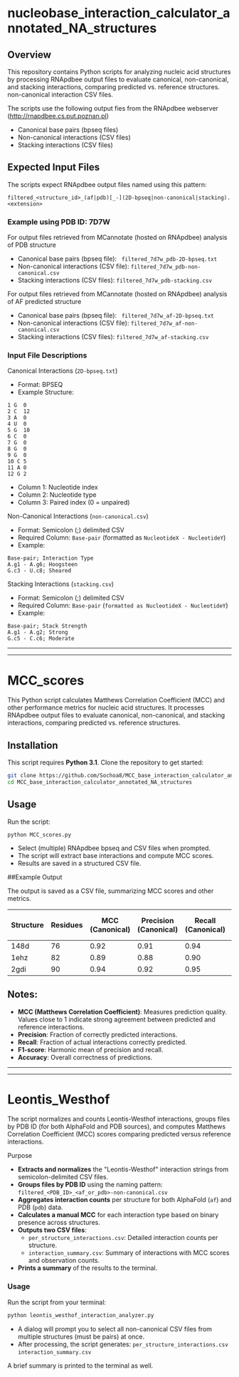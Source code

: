 # nucleobase_interaction_calculator_annotated_NA_structures

## Overview
This repository contains Python scripts for analyzing nucleic acid structures by processing RNApdbee output files to evaluate canonical, non-canonical, and stacking interactions, comparing predicted vs. reference structures. non-canonical interaction CSV files. 


The scripts use the following output fies from the RNApdbee webserver (http://rnapdbee.cs.put.poznan.pl)

- Canonical base pairs (bpseq files)
- Non-canonical interactions (CSV files)
- Stacking interactions (CSV files)

## Expected Input Files
The scripts expect RNApdbee output files named using this pattern:

```filtered_<structure_id>_(af|pdb)[_-](2D-bpseq|non-canonical|stacking).<extension>```


### Example using PDB ID: 7D7W

For output files retrieved from MCannotate (hosted on RNApdbee) analysis of PDB structure

- Canonical base pairs (bpseq file):
  ``` filtered_7d7w_pdb-2D-bpseq.txt```
- Non-canonical interactions (CSV file):
  ```filtered_7d7w_pdb-non-canonical.csv```
- Stacking interactions (CSV files):
  ```filtered_7d7w_pdb-stacking.csv```

For output files retrieved from MCannotate (hosted on RNApdbee) analysis of AF predicted structure

- Canonical base pairs (bpseq file):
  ``` filtered_7d7w_af-2D-bpseq.txt```
- Non-canonical interactions (CSV file):
  ```filtered_7d7w_af-non-canonical.csv```
- Stacking interactions (CSV files):
  ```filtered_7d7w_af-stacking.csv```

### Input File Descriptions
Canonical Interactions (```2D-bpseq.txt```)

- Format: BPSEQ
- Example Structure:
```
1 G  0
2 C  12
3 A  0
4 U  0
5 G  10
6 C  0
7 G  0
8 G  0
9 G  0
10 C 5
11 A 0
12 G 2
```
- Column 1: Nucleotide index
- Column 2: Nucleotide type
- Column 3: Paired index (0 = unpaired)
  
Non-Canonical Interactions (```non-canonical.csv```)

- Format: Semicolon (;) delimited CSV
- Required Column: ```Base-pair``` (formatted as ```NucleotideX - NucleotideY```)
- Example:
```
Base-pair; Interaction Type
A.g1 - A.g6; Hoogsteen
G.c3 - U.c8; Sheared
```

Stacking Interactions (```stacking.csv```)

- Format: Semicolon (;) delimited CSV
- Required Column: ```Base-pair``` (``formatted as NucleotideX - NucleotideY``)
- Example:
```
Base-pair; Stack Strength
A.g1 - A.g2; Strong
G.c5 - C.c6; Moderate
```
-----------------------------------------
-----------------------------------------
# MCC_scores

This Python script calculates Matthews Correlation Coefficient (MCC) and other performance metrics for nucleic acid structures. It processes RNApdbee output files to evaluate canonical, non-canonical, and stacking interactions, comparing predicted vs. reference structures.
  
##  Installation
This script requires **Python 3.1**. Clone the repository to get started:
```bash
git clone https://github.com/Sochoa8/MCC_base_interaction_calculator_annotated_NA_structures.git
cd MCC_base_interaction_calculator_annotated_NA_structures
```
## Usage
Run the script:
```
python MCC_scores.py
```
- Select (multiple) RNApdbee bpseq and CSV files when prompted.
- The script will extract base interactions and compute MCC scores.
- Results are saved in a structured CSV file.



##Example Output

The output is saved as a CSV file, summarizing MCC scores and other metrics.

| Structure | Residues | MCC (Canonical) | Precision (Canonical) | Recall (Canonical) | F1 (Canonical) | Accuracy (Canonical) | MCC (Non-Canonical) | Precision (Non-Canonical) | Recall (Non-Canonical) | F1 (Non-Canonical) | Accuracy (Non-Canonical) | MCC (Stacking) | Precision (Stacking) | Recall (Stacking) | F1 (Stacking) | Accuracy (Stacking) | MCC (Combined) | Precision (Combined) | Recall (Combined) | F1 (Combined) | Accuracy (Combined) |
|-----------|----------|----------------|----------------------|--------------------|--------------|--------------------|----------------------|------------------------|------------------------|------------------|----------------------|----------------|--------------------|------------------|--------------|------------------|--------------|--------------------|------------------|--------------|------------------|
| 148d      | 76       | 0.92           | 0.91                 | 0.94               | 0.92         | 0.95               | 0.85                 | 0.83                   | 0.88                   | 0.85             | 0.90                 | 0.78           | 0.80               | 0.76               | 0.78         | 0.84               | 0.88         | 0.88               | 0.89               | 0.88         | 0.92               |
| 1ehz      | 82       | 0.89           | 0.88                 | 0.90               | 0.89         | 0.93               | 0.81                 | 0.79                   | 0.85                   | 0.82             | 0.88                 | 0.75           | 0.77               | 0.74               | 0.76         | 0.82               | 0.86         | 0.87               | 0.87               | 0.86         | 0.90               |
| 2gdi      | 90       | 0.94           | 0.92                 | 0.95               | 0.93         | 0.96               | 0.87                 | 0.85                   | 0.90                   | 0.87             | 0.91                 | 0.80           | 0.82               | 0.78               | 0.80         | 0.86               | 0.90         | 0.91               | 0.91               | 0.90         | 0.93               |

## Notes:
- **MCC (Matthews Correlation Coefficient)**: Measures prediction quality. Values close to 1 indicate strong agreement between predicted and reference interactions.
- **Precision**: Fraction of correctly predicted interactions.
- **Recall**: Fraction of actual interactions correctly predicted.
- **F1-score**: Harmonic mean of precision and recall.
- **Accuracy**: Overall correctness of predictions.

-----------------------------------------
-----------------------------------------
# Leontis_Westhof

The script normalizes and counts Leontis-Westhof interactions, groups files by PDB ID (for both AlphaFold and PDB sources), and computes Matthews Correlation Coefficient (MCC) scores comparing predicted versus reference interactions.

Purpose
- **Extracts and normalizes** the "Leontis-Westhof" interaction strings from semicolon-delimited CSV files.
- **Groups files by PDB ID** using the naming pattern:  
  `filtered_<PDB_ID>_<af_or_pdb>-non-canonical.csv`
- **Aggregates interaction counts** per structure for both AlphaFold (`af`) and PDB (`pdb`) data.
- **Calculates a manual MCC** for each interaction type based on binary presence across structures.
- **Outputs two CSV files**:  
  - `per_structure_interactions.csv`: Detailed interaction counts per structure.  
  - `interaction_summary.csv`: Summary of interactions with MCC scores and observation counts.
- **Prints a summary** of the results to the terminal.

### Usage
Run the script from your terminal:
```bash
python leontis_westhof_interaction_analyzer.py
```
- A dialog will prompt you to select all non-canonical CSV files from multiple structures (must be pairs) at once.
- After processing, the script generates:
```per_structure_interactions.csv```
```interaction_summary.csv```

A brief summary is printed to the terminal as well.



  

